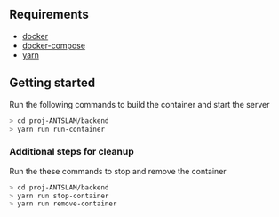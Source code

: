 ## Requirements 
+ [docker](https://docs.docker.com/docker-for-windows/install/) 
+ [docker-compose](https://docs.docker.com/compose/)
+ [yarn](https://yarnpkg.com/lang/en/docs/install/#mac-stable) 

## Getting started 

Run the following commands to build the container and start the server
  ``` bash 
  > cd proj-ANTSLAM/backend 
  > yarn run run-container 
  ```
 
 ### Additional steps for cleanup
Run the these commands to stop and remove the container
  ```bash
  > cd proj-ANTSLAM/backend 
  > yarn run stop-container 
  > yarn run remove-container
  ```

